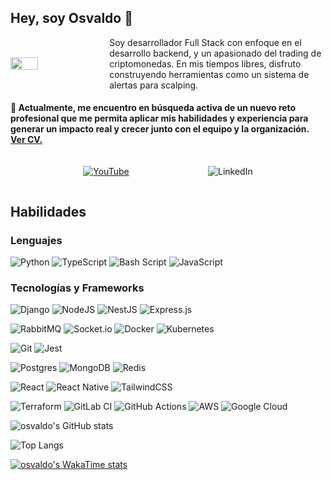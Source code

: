 ## Hey, soy Osvaldo 👋

<div style="display: flex; align-items: center; justify-content: center; gap: 10px;">
  <img src="https://media3.giphy.com/media/v1.Y2lkPTc5MGI3NjExZXliM2dna252a2F4cThldjBtcmw5Nmd3enFtNGpzcG8xMTdkNThmOSZlcD12MV9pbnRlcm5hbF9naWZfYnlfaWQmY3Q9Zw/5SKwQMGTR1umLrKC7N/giphy.gif" style="width: 30%;" />
  <div style="width: 70%;">
    Soy desarrollador Full Stack con enfoque en el desarrollo backend, y un apasionado del trading de criptomonedas. En mis tiempos libres, disfruto construyendo herramientas como un sistema de alertas para scalping.
  </div>
</div>


#### 🚨 Actualmente, me encuentro en búsqueda activa de un nuevo reto profesional que me permita aplicar mis habilidades y experiencia para generar un impacto real y crecer junto con el equipo y la organización. [Ver CV.](https://drive.google.com/file/d/1-reL-PWmZ2OAduEpYLS9bIdQDgGI6dT6/view?usp=drive_link)

<div style="display: flex; align-items: center; justify-content: space-evenly; gap: 10px; margin-top: 20px">

[![YouTube](https://img.shields.io/badge/YouTube-%23FF0000.svg?style=for-the-badge&logo=YouTube&logoColor=white)](https://www.youtube.com/@osvaldohinojosa)

![LinkedIn](https://img.shields.io/badge/linkedin-%230077B5.svg?style=for-the-badge&logo=linkedin&logoColor=white)
</div>

## Habilidades

### Lenguajes
![Python](https://img.shields.io/badge/python-3670A0?style=for-the-badge&logo=python&logoColor=ffdd54)
![TypeScript](https://img.shields.io/badge/typescript-%23007ACC.svg?style=for-the-badge&logo=typescript&logoColor=white)
![Bash Script](https://img.shields.io/badge/bash_script-%23121011.svg?style=for-the-badge&logo=gnu-bash&logoColor=white)
![JavaScript](https://img.shields.io/badge/javascript-%23323330.svg?style=for-the-badge&logo=javascript&logoColor=%23F7DF1E)

### Tecnologías y Frameworks
![Django](https://img.shields.io/badge/django-%23092E20.svg?style=for-the-badge&logo=django&logoColor=white)
![NodeJS](https://img.shields.io/badge/node.js-6DA55F?style=for-the-badge&logo=node.js&logoColor=white)
![NestJS](https://img.shields.io/badge/nestjs-%23E0234E.svg?style=for-the-badge&logo=nestjs&logoColor=white)
![Express.js](https://img.shields.io/badge/express.js-%23404d59.svg?style=for-the-badge&logo=express&logoColor=%2361DAFB)

![RabbitMQ](https://img.shields.io/badge/Rabbitmq-FF6600?style=for-the-badge&logo=rabbitmq&logoColor=white)
![Socket.io](https://img.shields.io/badge/Socket.io-black?style=for-the-badge&logo=socket.io&badgeColor=010101)
![Docker](https://img.shields.io/badge/docker-%230db7ed.svg?style=for-the-badge&logo=docker&logoColor=white)
![Kubernetes](https://img.shields.io/badge/kubernetes-%23326ce5.svg?style=for-the-badge&logo=kubernetes&logoColor=white)

![Git](https://img.shields.io/badge/git-%23F05033.svg?style=for-the-badge&logo=git&logoColor=white)
![Jest](https://img.shields.io/badge/-jest-%23C21325?style=for-the-badge&logo=jest&logoColor=white)


![Postgres](https://img.shields.io/badge/postgres-%23316192.svg?style=for-the-badge&logo=postgresql&logoColor=white)
![MongoDB](https://img.shields.io/badge/MongoDB-%234ea94b.svg?style=for-the-badge&logo=mongodb&logoColor=white)
![Redis](https://img.shields.io/badge/redis-%23DD0031.svg?style=for-the-badge&logo=redis&logoColor=white)



![React](https://img.shields.io/badge/react-%2320232a.svg?style=for-the-badge&logo=react&logoColor=%2361DAFB)
![React Native](https://img.shields.io/badge/react_native-%2320232a.svg?style=for-the-badge&logo=react&logoColor=%2361DAFB)
![TailwindCSS](https://img.shields.io/badge/tailwindcss-%2338B2AC.svg?style=for-the-badge&logo=tailwind-css&logoColor=white)


![Terraform](https://img.shields.io/badge/terraform-%235835CC.svg?style=for-the-badge&logo=terraform&logoColor=white)
![GitLab CI](https://img.shields.io/badge/gitlab%20ci-%23181717.svg?style=for-the-badge&logo=gitlab&logoColor=white)
![GitHub Actions](https://img.shields.io/badge/github%20actions-%232671E5.svg?style=for-the-badge&logo=githubactions&logoColor=white)
![AWS](https://img.shields.io/badge/AWS-%23FF9900.svg?style=for-the-badge&logo=amazon-aws&logoColor=white)
![Google Cloud](https://img.shields.io/badge/GoogleCloud-%234285F4.svg?style=for-the-badge&logo=google-cloud&logoColor=white)

![osvaldo's GitHub stats](https://github-readme-stats.vercel.app/api?username=iam-oov&show_icons=true&theme=dark)

![Top Langs](https://github-readme-stats.vercel.app/api/top-langs/?username=iam-oov&layout=compact&theme=dark)

[![osvaldo's WakaTime stats](https://github-readme-stats.vercel.app/api/wakatime?username=e065112b-e947-491f-9bb4-8e089375a35a)](https://github.com/iam-oov/github-readme-stats)
